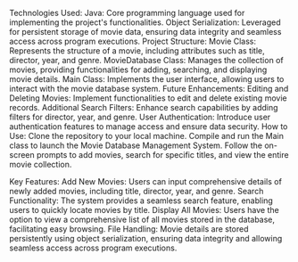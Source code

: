 Technologies Used:
Java: Core programming language used for implementing the project's functionalities.
Object Serialization: Leveraged for persistent storage of movie data, ensuring data integrity and seamless access across program executions.
Project Structure:
Movie Class: Represents the structure of a movie, including attributes such as title, director, year, and genre.
MovieDatabase Class: Manages the collection of movies, providing functionalities for adding, searching, and displaying movie details.
Main Class: Implements the user interface, allowing users to interact with the movie database system.
Future Enhancements:
Editing and Deleting Movies: Implement functionalities to edit and delete existing movie records.
Additional Search Filters: Enhance search capabilities by adding filters for director, year, and genre.
User Authentication: Introduce user authentication features to manage access and ensure data security.
How to Use:
Clone the repository to your local machine.
Compile and run the Main class to launch the Movie Database Management System.
Follow the on-screen prompts to add movies, search for specific titles, and view the entire movie collection.

Key Features:
Add New Movies: Users can input comprehensive details of newly added movies, including title, director, year, and genre.
Search Functionality: The system provides a seamless search feature, enabling users to quickly locate movies by title.
Display All Movies: Users have the option to view a comprehensive list of all movies stored in the database, facilitating easy browsing.
File Handling: Movie details are stored persistently using object serialization, ensuring data integrity and allowing seamless access across program executions.
